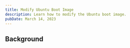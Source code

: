 ```yaml
---
title: Modify Ubuntu Boot Image
description: Learn how to modify the Ubuntu boot image.
pubDate: March 14, 2023
---
```


## Background

